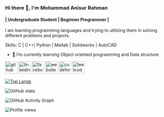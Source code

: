 ### Hi there 👋, I'm Mohammad Anisur Rahman
#### | Undergraduate Student | Beginner Programmer |
I am learning programming languages and trying to utilizing them in solving different problems and projects.

Skills: C | C++| Python | Matlab | Solidworks | AutoCAD

- 🌱 I’m currently learning Object oriented programming and Data structure 


[<img src='https://cdn.jsdelivr.net/npm/simple-icons@3.0.1/icons/github.svg' alt='github' height='40'>](https://github.com/Anis17006)  [<img src='https://cdn.jsdelivr.net/npm/simple-icons@3.0.1/icons/linkedin.svg' alt='linkedin' height='40'>](https://www.linkedin.com/in/mdanisurahman/)  [<img src='https://cdn.jsdelivr.net/npm/simple-icons@3.0.1/icons/facebook.svg' alt='facebook' height='40'>](https://www.facebook.com/anisur771)  [<img src='https://cdn.jsdelivr.net/npm/simple-icons@3.0.1/icons/icloud.svg' alt='website' height='40'>](https://mdanisurrahman.wixsite.com/mysite)  [<img src='https://cdn.jsdelivr.net/npm/simple-icons@3.0.1/icons/codeforces.svg' alt='codeforces' height='40'>](https://codeforces.com/profile/Md-Anisur-Rahman)  [<img src='https://cdn.jsdelivr.net/npm/simple-icons@3.0.1/icons/leetcode.svg' alt='leetcode' height='40'>](https://leetcode.com/Mohammad_Anisur_Rahman/)  

[![Top Langs](https://github-readme-stats.vercel.app/api/top-langs/?username=Anis17006)](https://github.com/anuraghazra/github-readme-stats)

![GitHub stats](https://github-readme-stats.vercel.app/api?username=Anis17006&show_icons=true)  

![GitHub Activity Graph](https://activity-graph.herokuapp.com/graph?username=Anis17006)  

![Profile views](https://gpvc.arturio.dev/Anis17006)  
